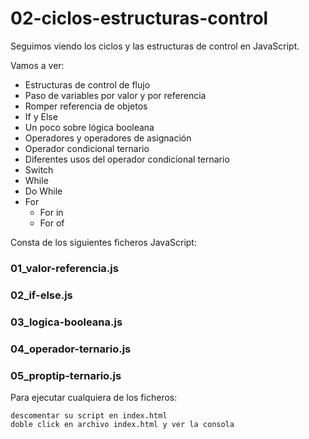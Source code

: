 # 02-ciclos-estructuras-control

Seguimos viendo los ciclos y las estructuras de control en JavaScript.

Vamos a ver:

- Estructuras de control de flujo
- Paso de variables por valor y por referencia
- Romper referencia de objetos
- If y Else
- Un poco sobre lógica booleana
- Operadores y operadores de asignación
- Operador condicional ternario
- Diferentes usos del operador condicional ternario
- Switch
- While
- Do While
- For
  - For in
  - For of

Consta de los siguientes ficheros JavaScript:

### 01_valor-referencia.js

### 02_if-else.js

### 03_logica-booleana.js

### 04_operador-ternario.js

### 05_proptip-ternario.js

Para ejecutar cualquiera de los ficheros:

```
descomentar su script en index.html
doble click en archivo index.html y ver la consola
```

